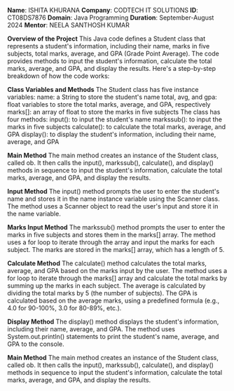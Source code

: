 **Name**: ISHITA KHURANA
**Company**: CODTECH IT SOLUTIONS
**ID**: CT08DS7876
**Domain**: Java Programming
**Duration**: September-August 2024
**Mentor**: NEELA SANTHOSH KUMAR

**Overview of the Project**
This Java code defines a Student class that represents a student's information, including their name, marks in five subjects, total marks, average, and GPA (Grade Point Average). The code provides methods to input the student's information, calculate the total marks, average, and GPA, and display the results.
Here's a step-by-step breakdown of how the code works:

**Class Variables and Methods**
The Student class has five instance variables:
name: a String to store the student's name
total, avg, and gpa: float variables to store the total marks, average, and GPA, respectively
marks[]: an array of float to store the marks in five subjects
The class has four methods:
input(): to input the student's name
markssub(): to input the marks in five subjects
calculate(): to calculate the total marks, average, and GPA
display(): to display the student's information, including their name, average, and GPA

**Main Method**
The main method creates an instance of the Student class, called ob.
It then calls the input(), markssub(), calculate(), and display() methods in sequence to input the student's information, calculate the total marks, average, and GPA, and display the results.

**Input Method**
The input() method prompts the user to enter the student's name and stores it in the name instance variable using the Scanner class.
The method uses a Scanner object to read the user's input and store it in the name variable.

**Marks Input Method**
The markssub() method prompts the user to enter the marks in five subjects and stores them in the marks[] array.
The method uses a for loop to iterate through the array and input the marks for each subject.
The marks are stored in the marks[] array, which has a length of 5.

**Calculate Method**
The calculate() method calculates the total marks, average, and GPA based on the marks input by the user.
The method uses a for loop to iterate through the marks[] array and calculate the total marks by summing up the marks in each subject.
The average is calculated by dividing the total marks by 5 (the number of subjects).
The GPA is calculated based on the average marks, using a predefined formula (e.g., 4.0 for 90-100%, 3.0 for 80-89%, etc.).

**Display Method**
The display() method displays the student's information, including their name, average, and GPA.
The method uses System.out.println() statements to print the student's name, average, and GPA to the console.

**Main Method**
The main method creates an instance of the Student class, called ob.
It then calls the input(), markssub(), calculate(), and display() methods in sequence to input the student's information, calculate the total marks, average, and GPA, and display the results.
